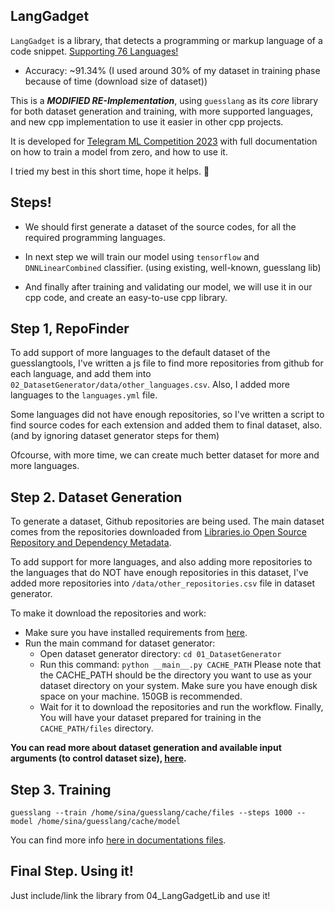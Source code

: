 ## LangGadget

`LangGadget` is a library, that detects a programming or markup language of a code snippet. [Supporting 76 Languages!](src/documentations/05_supported_languages.md)

- Accuracy: ~91.34% (I used around 30% of my dataset in training phase because of time (download size of dataset))

This is a _**MODIFIED RE-Implementation**_, using `guesslang` as its _core_ library for both dataset generation and training, with more supported languages, and new cpp implementation to use it easier in other cpp projects.

It is developed for [Telegram ML Competition 2023](https://contest.com/docs/ML-Competition-2023) with full documentation on how to train a model from zero, and how to use it.

I tried my best in this short time, hope it helps. 🙂

## Steps!

- We should first generate a dataset of the source codes, for all the required programming languages.

- In next step we will train our model using `tensorflow` and `DNNLinearCombined` classifier. (using existing, well-known, guesslang lib)

- And finally after training and validating our model, we will use it in our cpp code, and create an easy-to-use cpp library.

## Step 1, RepoFinder

To add support of more languages to the default dataset of the guesslangtools, I've written a js file to find more repositories from github for each language, and add them into `02_DatasetGenerator/data/other_languages.csv`.
Also, I added more languages to the `languages.yml` file.

Some languages did not have enough repositories, so I've written a script to find source codes for each extension and added them to final dataset, also. (and by ignoring dataset generator steps for them)

Ofcourse, with more time, we can create much better dataset for more and more languages.

## Step 2. Dataset Generation

To generate a dataset, Github repositories are being used.
The main dataset comes from the repositories downloaded from [Libraries.io Open Source Repository and Dependency Metadata](https://zenodo.org/record/3626071/files/libraries-1.6.0-2020-01-12.tar.gz?download=1).

To add support for more languages, and also adding more repositories to the languages that do NOT have enough repositories in this dataset,
I've added more repositories into `/data/other_repositories.csv` file in dataset generator.

To make it download the repositories and work:

- Make sure you have installed requirements from [here](src/documentations/01_install_requirements.md).
- Run the main command for dataset generator:
  - Open dataset generator directory: `cd 01_DatasetGenerator`
  - Run this command: `python __main__.py CACHE_PATH` Please note that the CACHE_PATH should be the directory you want to use as your dataset directory on your system. Make sure you have enough disk space on your machine. 150GB is recommended.
  - Wait for it to download the repositories and run the workflow. Finally, You will have your dataset prepared for training in the `CACHE_PATH/files` directory.

**You can read more about dataset generation and available input arguments (to control dataset size), [here](src/documentations/02_dataset_generation.md).**

## Step 3. Training

`guesslang --train /home/sina/guesslang/cache/files --steps 1000 --model /home/sina/guesslang/cache/model`

You can find more info [here in documentations files](src/documentations/03_train.md).

## Final Step. Using it!

Just include/link the library from 04_LangGadgetLib and use it!